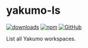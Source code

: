 # yakumo-ls

[![downloads](https://img.shields.io/npm/dm/yakumo-ls?style=flat-square)](https://www.npmjs.com/package/yakumo-ls)
[![npm](https://img.shields.io/npm/v/yakumo-ls?style=flat-square)](https://www.npmjs.com/package/yakumo-ls)
[![GitHub](https://img.shields.io/github/license/Hieuzest/yakumo?style=flat-square)](https://github.com/Hieuzest/yakumo/blob/master/LICENSE)

List all Yakumo workspaces.
